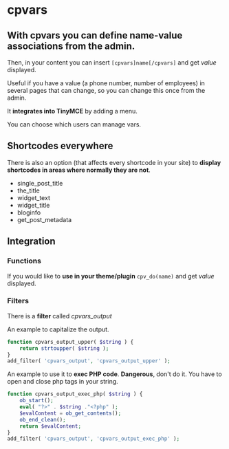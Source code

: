 # cpvars

## With cpvars you can define name-value associations from the admin.

Then, in your content you can insert
`[cpvars]name[/cpvars]`
and get _value_ displayed.

Useful if you have a value (a phone number, number of employees) in several pages that can change, so you can change this once from the admin.

It **integrates into TinyMCE** by adding a menu.

You can choose which users can manage vars.

## Shortcodes everywhere
There is also an option (that affects every shortcode in your site) to **display shortcodes in areas where normally they are not**.

- single\_post\_title
- the\_title
- widget\_text
- widget\_title
- bloginfo
- get\_post\_metadata

## Integration
### Functions
If you would like to **use in your theme/plugin**
`cpv_do(name)`
and get _value_ displayed.
### Filters
There is a **filter** called *cpvars_output*

An example to capitalize the output.
```php
function cpvars_output_upper( $string ) {
    return strtoupper( $string );
}
add_filter( 'cpvars_output', 'cpvars_output_upper' );
```
An example to use it to **exec PHP code**. **Dangerous**, don't do it.
You have to open and close php tags in your string.
```php
function cpvars_output_exec_php( $string ) {
    ob_start();
    eval( "?>" . $string ."<?php" );
    $evalContent = ob_get_contents();
    ob_end_clean();
    return $evalContent;
}
add_filter( 'cpvars_output', 'cpvars_output_exec_php' );
```



